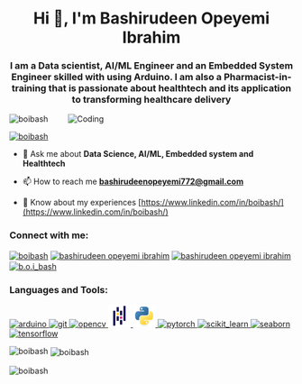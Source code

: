 <h1 align="center">Hi 👋, I'm Bashirudeen Opeyemi Ibrahim</h1>
<h3 align="center">I am a Data scientist, AI/ML Engineer and an Embedded System Engineer skilled with using Arduino. I am also a Pharmacist-in-training that is passionate about healthtech and its application to transforming healthcare delivery</h3>
<img align="right" alt="Coding" width="400" src="https://media.giphy.com/media/qgQUggAC3Pfv687qPC/giphy.gif">


<p align="left"> <img src="https://komarev.com/ghpvc/?username=boibash&label=Profile%20views&color=0e75b6&style=flat" alt="boibash" /> </p>

<p align="left"> <a href="https://twitter.com/boibash" target="blank"><img src="https://img.shields.io/twitter/follow/boibash?logo=twitter&style=for-the-badge" alt="boibash" /></a> </p>

- 💬 Ask me about **Data Science, AI/ML, Embedded system and Healthtech**

- 📫 How to reach me **bashirudeenopeyemi772@gmail.com**

- 📄 Know about my experiences [https://www.linkedin.com/in/boibash/](https://www.linkedin.com/in/boibash/)

<h3 align="left">Connect with me:</h3>
<p align="left">
<a href="https://twitter.com/boibash" target="blank"><img align="center" src="https://raw.githubusercontent.com/rahuldkjain/github-profile-readme-generator/master/src/images/icons/Social/twitter.svg" alt="boibash" height="30" width="40" /></a>
<a href="https://linkedin.com/in/bashirudeen opeyemi ibrahim" target="blank"><img align="center" src="https://raw.githubusercontent.com/rahuldkjain/github-profile-readme-generator/master/src/images/icons/Social/linked-in-alt.svg" alt="bashirudeen opeyemi ibrahim" height="30" width="40" /></a>
<a href="https://fb.com/bashirudeen opeyemi ibrahim" target="blank"><img align="center" src="https://raw.githubusercontent.com/rahuldkjain/github-profile-readme-generator/master/src/images/icons/Social/facebook.svg" alt="bashirudeen opeyemi ibrahim" height="30" width="40" /></a>
<a href="https://instagram.com/b.o.i_bash" target="blank"><img align="center" src="https://raw.githubusercontent.com/rahuldkjain/github-profile-readme-generator/master/src/images/icons/Social/instagram.svg" alt="b.o.i_bash" height="30" width="40" /></a>
</p>

<h3 align="left">Languages and Tools:</h3>
<p align="left"> <a href="https://www.arduino.cc/" target="_blank" rel="noreferrer"> <img src="https://cdn.worldvectorlogo.com/logos/arduino-1.svg" alt="arduino" width="40" height="40"/> </a> <a href="https://git-scm.com/" target="_blank" rel="noreferrer"> <img src="https://www.vectorlogo.zone/logos/git-scm/git-scm-icon.svg" alt="git" width="40" height="40"/> </a> <a href="https://opencv.org/" target="_blank" rel="noreferrer"> <img src="https://www.vectorlogo.zone/logos/opencv/opencv-icon.svg" alt="opencv" width="40" height="40"/> </a> <a href="https://pandas.pydata.org/" target="_blank" rel="noreferrer"> <img src="https://raw.githubusercontent.com/devicons/devicon/2ae2a900d2f041da66e950e4d48052658d850630/icons/pandas/pandas-original.svg" alt="pandas" width="40" height="40"/> </a> <a href="https://www.python.org" target="_blank" rel="noreferrer"> <img src="https://raw.githubusercontent.com/devicons/devicon/master/icons/python/python-original.svg" alt="python" width="40" height="40"/> </a> <a href="https://pytorch.org/" target="_blank" rel="noreferrer"> <img src="https://www.vectorlogo.zone/logos/pytorch/pytorch-icon.svg" alt="pytorch" width="40" height="40"/> </a> <a href="https://scikit-learn.org/" target="_blank" rel="noreferrer"> <img src="https://upload.wikimedia.org/wikipedia/commons/0/05/Scikit_learn_logo_small.svg" alt="scikit_learn" width="40" height="40"/> </a> <a href="https://seaborn.pydata.org/" target="_blank" rel="noreferrer"> <img src="https://seaborn.pydata.org/_images/logo-mark-lightbg.svg" alt="seaborn" width="40" height="40"/> </a> <a href="https://www.tensorflow.org" target="_blank" rel="noreferrer"> <img src="https://www.vectorlogo.zone/logos/tensorflow/tensorflow-icon.svg" alt="tensorflow" width="40" height="40"/> </a> </p>

<p><img align="left" src="https://github-readme-stats.vercel.app/api/top-langs?username=boibash&show_icons=true&locale=en&layout=compact" alt="boibash" /></p>

<p>&nbsp;<img align="center" src="https://github-readme-stats.vercel.app/api?username=boibash&show_icons=true&locale=en" alt="boibash" /></p>

<p><img align="center" src="https://github-readme-streak-stats.herokuapp.com/?user=boibash&" alt="boibash" /></p>
